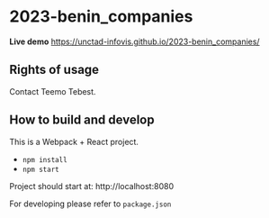 # 2023-benin_companies

**Live demo** https://unctad-infovis.github.io/2023-benin_companies/

## Rights of usage

Contact Teemo Tebest.

## How to build and develop

This is a Webpack + React project.

* `npm install`
* `npm start`

Project should start at: http://localhost:8080

For developing please refer to `package.json`